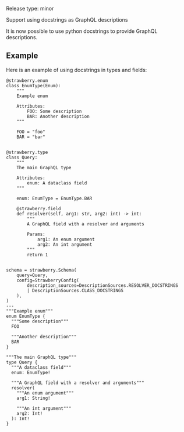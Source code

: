 Release type: minor

Support using docstrings as GraphQL descriptions

It is now possible to use python docstrings to provide GraphQL descriptions.

## Example

Here is an example of using docstrings in types and fields:

```python+schema
@strawberry.enum
class EnumType(Enum):
    """
    Example enum

    Attributes:
        FOO: Some description
        BAR: Another description
    """

    FOO = "foo"
    BAR = "bar"


@strawberry.type
class Query:
    """
    The main GraphQL type

    Attributes:
        enum: A dataclass field
    """

    enum: EnumType = EnumType.BAR

    @strawberry.field
    def resolver(self, arg1: str, arg2: int) -> int:
        """
        A GraphQL field with a resolver and arguments

        Params:
            arg1: An enum argument
            arg2: An int argument
        """
        return 1


schema = strawberry.Schema(
    query=Query,
    config=StrawberryConfig(
        description_sources=DescriptionSources.RESOLVER_DOCSTRINGS
        | DescriptionSources.CLASS_DOCSTRINGS
    ),
)
---
"""Example enum"""
enum EnumType {
  """Some description"""
  FOO

  """Another description"""
  BAR
}

"""The main GraphQL type"""
type Query {
  """A dataclass field"""
  enum: EnumType!

  """A GraphQL field with a resolver and arguments"""
  resolver(
    """An enum argument"""
    arg1: String!

    """An int argument"""
    arg2: Int!
  ): Int!
}
```
